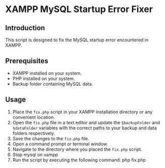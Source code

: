# XAMPP MySQL Startup Error Fixer

## Introduction
This script is designed to fix the MySQL startup error encountered in XAMPP.

## Prerequisites
- XAMPP installed on your system.
- PHP installed on your system.
- Backup folder containing MySQL data.

## Usage
1. Place the `fix.php` script in your XAMPP installation directory or any convenient location.
2. Open the `fix.php` file in a text editor and update the `$backupFolder` and `$dataFolder` variables with the correct paths to your backup and data folders respectively.
3. Save the changes to the `fix.php` file.
4. Open a command prompt or terminal window.
5. Navigate to the directory where you placed the `fix.php` script.
6. Stop mysql on xampp
7. Run the script by executing the following command: php fix.php
